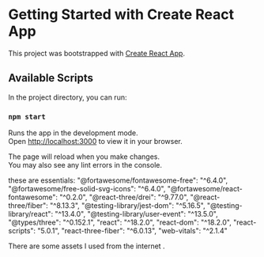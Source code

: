 # Getting Started with Create React App

This project was bootstrapped with [Create React App](https://github.com/facebook/create-react-app).

## Available Scripts

In the project directory, you can run:

### `npm start`

Runs the app in the development mode.\
Open [http://localhost:3000](http://localhost:3000) to view it in your browser.

The page will reload when you make changes.\
You may also see any lint errors in the console.


these are essentials:
"@fortawesome/fontawesome-free": "^6.4.0",
"@fortawesome/free-solid-svg-icons": "^6.4.0",
"@fortawesome/react-fontawesome": "^0.2.0",
"@react-three/drei": "^9.77.0",
"@react-three/fiber": "^8.13.3",
"@testing-library/jest-dom": "^5.16.5",
"@testing-library/react": "^13.4.0",
"@testing-library/user-event": "^13.5.0",
"@types/three": "^0.152.1",
"react": "^18.2.0",
"react-dom": "^18.2.0",
"react-scripts": "5.0.1",
"react-three-fiber": "^6.0.13",
"web-vitals": "^2.1.4"


There are some assets I used from the internet .

